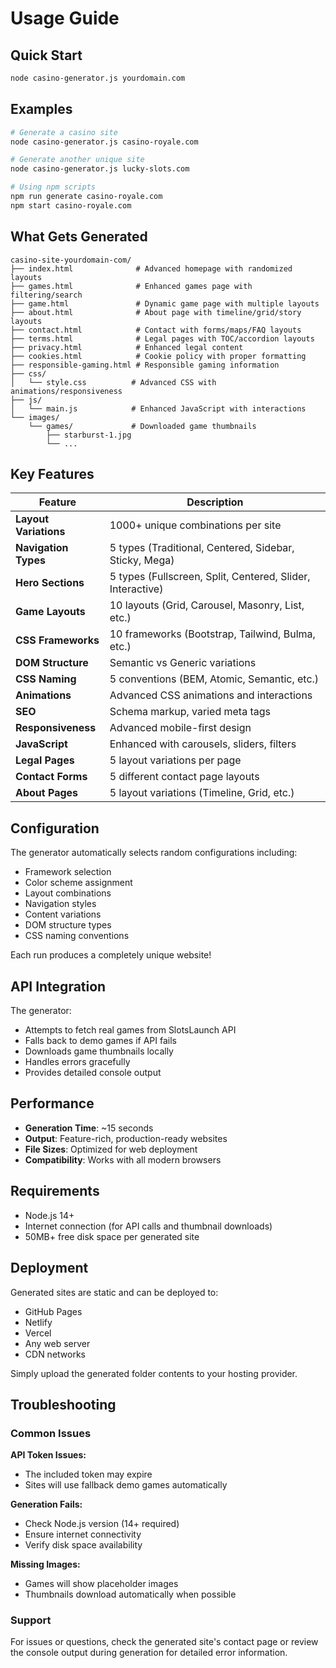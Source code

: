 # Usage Guide

## Quick Start

```bash
node casino-generator.js yourdomain.com
```

## Examples

```bash
# Generate a casino site
node casino-generator.js casino-royale.com

# Generate another unique site
node casino-generator.js lucky-slots.com

# Using npm scripts
npm run generate casino-royale.com
npm start casino-royale.com
```

## What Gets Generated

```
casino-site-yourdomain-com/
├── index.html              # Advanced homepage with randomized layouts
├── games.html              # Enhanced games page with filtering/search
├── game.html               # Dynamic game page with multiple layouts
├── about.html              # About page with timeline/grid/story layouts
├── contact.html            # Contact with forms/maps/FAQ layouts
├── terms.html              # Legal pages with TOC/accordion layouts
├── privacy.html            # Enhanced legal content
├── cookies.html            # Cookie policy with proper formatting
├── responsible-gaming.html # Responsible gaming information
├── css/
│   └── style.css          # Advanced CSS with animations/responsiveness
├── js/
│   └── main.js            # Enhanced JavaScript with interactions
└── images/
    └── games/             # Downloaded game thumbnails
        ├── starburst-1.jpg
        └── ...
```

## Key Features

| Feature | Description |
|---------|-------------|
| **Layout Variations** | 1000+ unique combinations per site |
| **Navigation Types** | 5 types (Traditional, Centered, Sidebar, Sticky, Mega) |
| **Hero Sections** | 5 types (Fullscreen, Split, Centered, Slider, Interactive) |
| **Game Layouts** | 10 layouts (Grid, Carousel, Masonry, List, etc.) |
| **CSS Frameworks** | 10 frameworks (Bootstrap, Tailwind, Bulma, etc.) |
| **DOM Structure** | Semantic vs Generic variations |
| **CSS Naming** | 5 conventions (BEM, Atomic, Semantic, etc.) |
| **Animations** | Advanced CSS animations and interactions |
| **SEO** | Schema markup, varied meta tags |
| **Responsiveness** | Advanced mobile-first design |
| **JavaScript** | Enhanced with carousels, sliders, filters |
| **Legal Pages** | 5 layout variations per page |
| **Contact Forms** | 5 different contact page layouts |
| **About Pages** | 5 layout variations (Timeline, Grid, etc.) |

## Configuration

The generator automatically selects random configurations including:
- Framework selection
- Color scheme assignment
- Layout combinations
- Navigation styles
- Content variations
- DOM structure types
- CSS naming conventions

Each run produces a completely unique website!

## API Integration

The generator:
- Attempts to fetch real games from SlotsLaunch API
- Falls back to demo games if API fails
- Downloads game thumbnails locally
- Handles errors gracefully
- Provides detailed console output

## Performance

- **Generation Time**: ~15 seconds
- **Output**: Feature-rich, production-ready websites
- **File Sizes**: Optimized for web deployment
- **Compatibility**: Works with all modern browsers

## Requirements

- Node.js 14+
- Internet connection (for API calls and thumbnail downloads)
- 50MB+ free disk space per generated site

## Deployment

Generated sites are static and can be deployed to:
- GitHub Pages
- Netlify
- Vercel
- Any web server
- CDN networks

Simply upload the generated folder contents to your hosting provider.

## Troubleshooting

### Common Issues

**API Token Issues:**
- The included token may expire
- Sites will use fallback demo games automatically

**Generation Fails:**
- Check Node.js version (14+ required)
- Ensure internet connectivity
- Verify disk space availability

**Missing Images:**
- Games will show placeholder images
- Thumbnails download automatically when possible

### Support

For issues or questions, check the generated site's contact page or review the console output during generation for detailed error information.